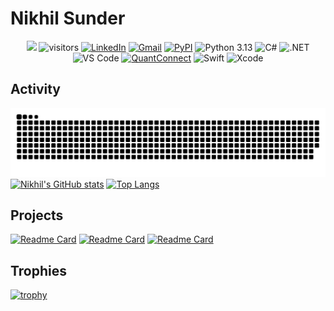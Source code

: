 # Nikhil Sunder

<!--   my-icons -->
<p align="center">
    <a href="https://github.com/nikhilxsunder/nikhilxsunder"><img src="https://img.shields.io/badge/status-updating-brightgreen.svg"></a>
    <img src="https://visitor-badge.laobi.icu/badge?page_id=nikhilxsunder.nikhilxsunder" alt="visitors"/> 
    <a href="https://www.linkedin.com/in/nikhil-sunder"><img src="https://img.shields.io/badge/LinkedIn-0077B5?style=flat&logo=linkedin&logoColor=white" alt="LinkedIn"></a>
    <a href="mailto:nsunder724@gmail.com"><img src="https://img.shields.io/badge/Gmail-D14836?style=flat&logo=gmail&logoColor=white" alt="Gmail"></a>
    <a href="https://pypi.org/user/nikhil.sunder"><img src="https://img.shields.io/badge/PyPI-3776AB?style=flat&logo=pypi&logoColor=white" alt="PyPI"></a>
    <img src="https://img.shields.io/badge/Python-3.13-blue.svg" alt="Python 3.13"/>
    <img src="https://img.shields.io/badge/C%23-239120?style=flat&logo=c-sharp&logoColor=white" alt="C#"/>
    <img src="https://img.shields.io/badge/.NET-512BD4?style=flat&logo=dotnet&logoColor=white" alt=".NET"/>
    <img src="https://img.shields.io/badge/VS%20Code-007ACC?style=flat&logo=visual-studio-code&logoColor=white" alt="VS Code"/>
    <a href="https://www.quantconnect.com/"><img src="https://img.shields.io/badge/QuantConnect-000000?style=flat&logo=quantconnect&logoColor=white" alt="QuantConnect"></a>
    <img src="https://img.shields.io/badge/Swift-FA7343?style=flat&logo=swift&logoColor=white" alt="Swift"/>
    <img src="https://img.shields.io/badge/Xcode-1575F9?style=flat&logo=xcode&logoColor=white" alt="Xcode"/>
</p>

## Activity
<!-- dark snake -->
![nikhilxsunder's github activity graph](https://raw.githubusercontent.com/nikhilxsunder/nikhilxsunder/output/github-contribution-grid-snake-dark.svg)
[![Nikhil's GitHub stats](https://github-readme-stats.vercel.app/api?username=nikhilxsunder&show_icons=true&theme=tokyonight&rank_icon=github)](https://github.com/nikhilxsunder/nikhilxsunder)
[![Top Langs](https://github-readme-stats.vercel.app/api/top-langs/?username=nikhilxsunder&show_icons=true&theme=tokyonight&layout=donut)](https://github.com/nikhilxsunder/nikhilxsunder)

## Projects
[![Readme Card](https://github-readme-stats.vercel.app/api/pin/?username=nikhilxsunder&repo=fedfred&theme=tokyonight)](https://github.com/nikhilxsunder/fedfred)
[![Readme Card](https://github-readme-stats.vercel.app/api/pin/?username=nikhilxsunder&repo=binance-us&theme=tokyonight)](https://github.com/nikhilxsunder/binance-us)
[![Readme Card](https://github-readme-stats.vercel.app/api/pin/?username=nikhilxsunder&repo=xcodedemo&theme=tokyonight)](https://github.com/nikhilxsunder/xcodedemo)

## Trophies
[![trophy](https://github-profile-trophy.vercel.app/?username=nikhilxsunder&theme=tokyonight)](https://github.com/nikhilxsunder/github-profile-trophy)

